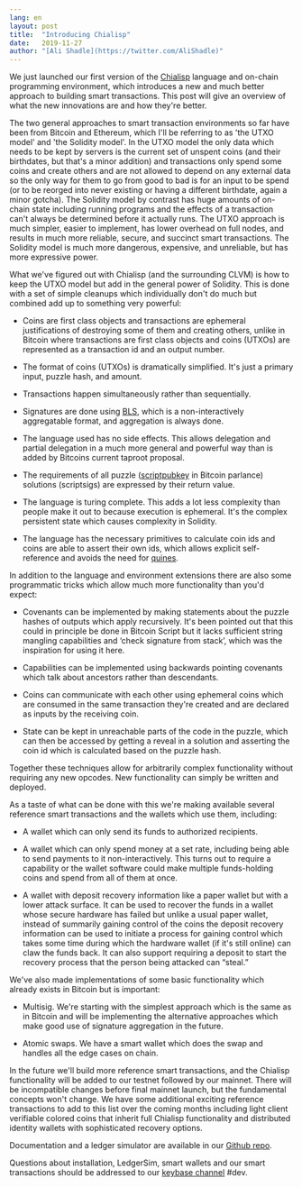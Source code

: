 ```yaml
---
lang: en
layout: post
title:  "Introducing Chialisp"
date:   2019-11-27
author: "[Ali Shadle](https://twitter.com/AliShadle)"
---
```


We just launched our first version of the [Chialisp](https://github.com/Chia-Network/wallets) language and on-chain programming environment, which introduces a new and much better approach to building smart transactions. This post will give an overview of what the new innovations are and how they're better.

The two general approaches to smart transaction environments so far have been from Bitcoin and Ethereum, which I'll be referring to as 'the UTXO model' and 'the Solidity model'. In the UTXO model the only data which needs to be kept by servers is the current set of unspent coins (and their birthdates, but that's a minor addition) and transactions only spend some coins and create others and are not allowed to depend on any external data so the only way for them to go from good to bad is for an input to be spend (or to be reorged into never existing or having a different birthdate, again a minor gotcha). The Solidity model by contrast has huge amounts of on-chain state including running programs and the effects of a transaction can't always be determined before it actually runs. The UTXO approach is much simpler, easier to implement, has lower overhead on full nodes, and results in much more reliable, secure, and succinct smart transactions. The Solidity model is much more dangerous, expensive, and unreliable, but has more expressive power.

What we've figured out with Chialisp (and the surrounding CLVM) is how to keep the UTXO model but add in the general power of Solidity. This is done with a set of simple cleanups which individually don't do much but combined add up to something very powerful:

* Coins are first class objects and transactions are ephemeral justifications of destroying some of them and creating others, unlike in Bitcoin where transactions are first class objects and coins (UTXOs) are represented as a transaction id and an output number.

* The format of coins (UTXOs) is dramatically simplified. It's just a primary input, puzzle hash, and amount.

* Transactions happen simultaneously rather than sequentially.

* Signatures are done using [BLS](https://en.wikipedia.org/wiki/Boneh%E2%80%93Lynn%E2%80%93Shacham), which is a non-interactively aggregatable format, and aggregation is always done.

* The language used has no side effects. This allows delegation and partial delegation in a much more general and powerful way than is added by Bitcoins current taproot proposal.

* The requirements of all puzzle ([scriptpubkey](https://bitcoin.org/en/glossary/pubkey-script) in Bitcoin parlance) solutions (scriptsigs) are expressed by their return value.

* The language is turing complete. This adds a lot less complexity than people make it out to because execution is ephemeral. It's the complex persistent state which causes complexity in Solidity.

* The language has the necessary primitives to calculate coin ids and coins are able to assert their own ids, which allows explicit self-reference and avoids the need for [quines](https://en.wikipedia.org/wiki/Quine_(computing)).

In addition to the language and environment extensions there are also some programmatic tricks which allow much more functionality than you'd expect:

* Covenants can be implemented by making statements about the puzzle hashes of outputs which apply recursively. It's been pointed out that this could in principle be done in Bitcoin Script but it lacks sufficient string mangling capabilities and ‘check signature from stack’, which was the inspiration for using it here.

* Capabilities can be implemented using backwards pointing covenants which talk about ancestors rather than descendants.

* Coins can communicate with each other using ephemeral coins which are consumed in the same transaction they're created and are declared as inputs by the receiving coin.

* State can be kept in unreachable parts of the code in the puzzle, which can then be accessed by getting a reveal in a solution and asserting the coin id which is calculated based on the puzzle hash.

Together these techniques allow for arbitrarily complex functionality without requiring any new opcodes. New functionality can simply be written and deployed. 

As a taste of what can be done with this we're making available several reference smart transactions and the wallets which use them, including:

* A wallet which can only send its funds to authorized recipients.

* A wallet which can only spend money at a set rate, including being able to send payments to it non-interactively. This turns out to require a capability or the wallet software could make multiple funds-holding coins and spend from all of them at once.

* A wallet with deposit recovery information like a paper wallet but with a lower attack surface. It can be used to recover the funds in a wallet whose secure hardware has failed but unlike a usual paper wallet, instead of summarily gaining control of the coins the deposit recovery information can be used to initiate a process for gaining control which takes some time during which the hardware wallet (if it's still online) can claw the funds back. It can also support requiring a deposit to start the recovery process that the person being attacked can “steal.”

We've also made implementations of some basic functionality which already exists in Bitcoin but is important:

* Multisig. We're starting with the simplest approach which is the same as in Bitcoin and will be implementing the alternative approaches which make good use of signature aggregation in the future.

* Atomic swaps. We have a smart wallet which does the swap and handles all the edge cases on chain.

In the future we'll build more reference smart transactions, and the Chialisp functionality will be added to our testnet followed by our mainnet. There will be incompatible changes before final mainnet launch, but the fundamental concepts won't change. We have some additional exciting reference transactions to add to this list over the coming months including light client verifiable colored coins that inherit full Chialisp functionality and distributed identity wallets with sophisticated recovery options.

Documentation and a ledger simulator are available in our [Github repo](https://github.com/Chia-Network/wallets).

Questions about installation, LedgerSim, smart wallets and our smart transactions should be addressed to our [keybase channel](https://keybase.io/team/chia_network.public) #dev.
